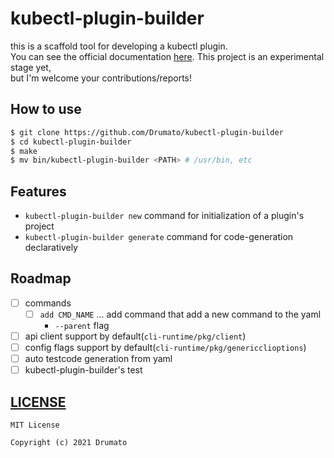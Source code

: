 # kubectl-plugin-builder

this is a scaffold tool for developing a kubectl plugin.  
You can see the official documentation [here](./docs/introduction.md).
This project is an experimental stage yet,  
but I'm welcome your contributions/reports!  

## How to use

```bash
$ git clone https://github.com/Drumato/kubectl-plugin-builder
$ cd kubectl-plugin-builder
$ make
$ mv bin/kubectl-plugin-builder <PATH> # /usr/bin, etc
```

## Features

- `kubectl-plugin-builder new` command for initialization of a plugin's project
- `kubectl-plugin-builder generate` command for code-generation declaratively

## Roadmap

- [ ] commands
  - [ ] `add CMD_NAME` ... add command that add a new command to the yaml
    - `--parent` flag
- [ ] api client support by default(`cli-runtime/pkg/client`)
- [ ] config flags support by default(`cli-runtime/pkg/genericclioptions`)
- [ ] auto testcode generation from yaml
- [ ] kubectl-plugin-builder's test

## [LICENSE](./LICENSE)

```license
MIT License

Copyright (c) 2021 Drumato
```
